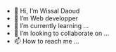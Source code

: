 - 👋 Hi, I’m Wissal Daoud 
- 👀 I’m Web developper
- 🌱 I’m currently learning ...
- 💞️ I’m looking to collaborate on ...
- 📫 How to reach me ...

<!---
wissaldaoud/wissaldaoud is a ✨ special ✨ repository because its `README.md` (this file) appears on your GitHub profile.
You can click the Preview link to take a look at your changes.
--->
